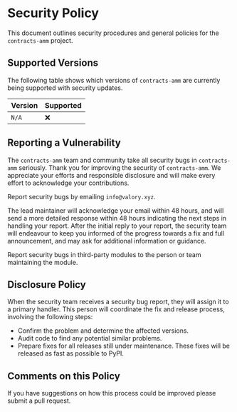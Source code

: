 # Security Policy

This document outlines security procedures and general policies for the `contracts-amm` project.

## Supported Versions

The following table shows which versions of `contracts-amm` are currently being supported with security updates.

| Version | Supported          |
| ------- | ------------------ |
| `N/A`   | :x:                |

## Reporting a Vulnerability

The `contracts-amm` team and community take all security bugs in `contracts-amm` seriously. Thank you for improving the security of `contracts-amm`. We appreciate your efforts and responsible disclosure and will make every effort to acknowledge your contributions.

Report security bugs by emailing `info@valory.xyz`.

The lead maintainer will acknowledge your email within 48 hours, and will send a more detailed response within 48 hours indicating the next steps in handling your report. After the initial reply to your report, the security team will endeavour to keep you informed of the progress towards a fix and full announcement, and may ask for additional information or guidance.

Report security bugs in third-party modules to the person or team maintaining the module.

## Disclosure Policy

When the security team receives a security bug report, they will assign it to a primary handler. This person will coordinate the fix and release process, involving the following steps:

- Confirm the problem and determine the affected versions.
- Audit code to find any potential similar problems.
- Prepare fixes for all releases still under maintenance. These fixes will be released as fast as possible to PyPI.

## Comments on this Policy

If you have suggestions on how this process could be improved please submit a pull request.
